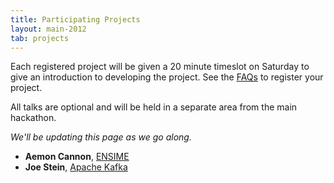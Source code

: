 ```yaml
---
title: Participating Projects
layout: main-2012
tab: projects
---
```


Each registered project will be given a 20 minute timeslot on Saturday to give an introduction to developing the project. See the [FAQs](faq.html) to register your project.

All talks are optional and will be held in a separate area from the main
hackathon.

*We'll be updating this page as we go along.*

* **Aemon Cannon**, [ENSIME](https://github.com/aemoncannon/ensime)
* **Joe Stein**, [Apache Kafka](http://incubator.apache.org/kafka/)

